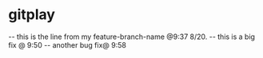 # gitplay
-- this is the line from my feature-branch-name @9:37 8/20.
-- this is a big fix @ 9:50
-- another bug fix@ 9:58
